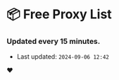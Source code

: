 # :package: Free Proxy List
### Updated every 15 minutes.

- Last updated: `2024-09-06 12:42`

:heart:
